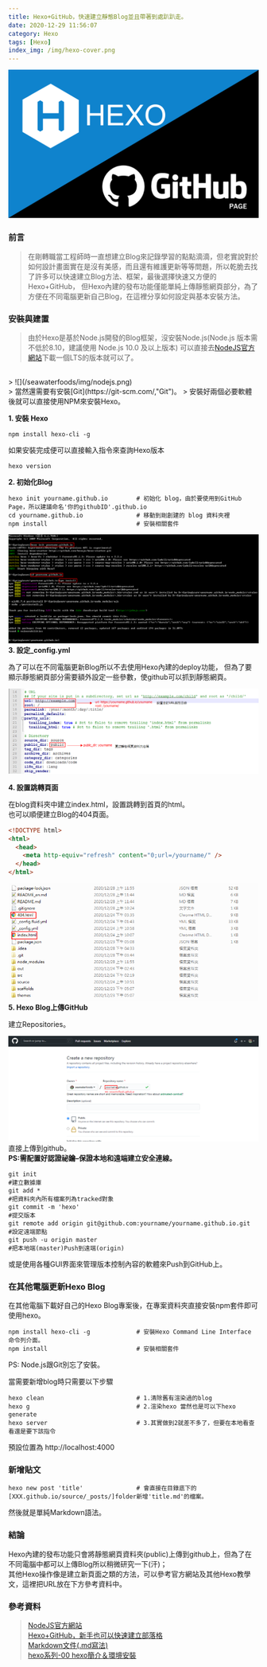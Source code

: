 ```yaml
---
title: Hexo+GitHub，快速建立靜態Blog並且帶著到處趴趴走。
date: 2020-12-29 11:56:07
category: Hexo
tags: [Hexo]
index_img: /img/hexo-cover.png
---
```

![](/seawaterfoods/img/hexo-cover.png)
### 前言
> 在剛轉職當工程師時一直想建立Blog來記錄學習的點點滴滴，但老實說對於如何設計畫面實在是沒有美感，而且還有維護更新等等問題，所以乾脆去找了許多可以快速建立Blog方法、框架，最後選擇快速又方便的Hexo+GitHub，
> 但Hexo內建的發布功能僅能單純上傳靜態網頁部分，為了方便在不同電腦更新自己Blog，在這裡分享如何設定與基本安裝方法。
<!-- more -->
### 安裝與建置
> 由於Hexo是基於Node.js開發的Blog框架，沒安裝Node.js(Node.js 版本需不低於8.10，建議使用 Node.js 10.0 及以上版本)
> 可以直接去[NodeJS官方網站](https://nodejs.org/en/, "NodeJS")下載一個LTS的版本就可以了。
<br/>
> ![](/seawaterfoods/img/nodejs.png)
<br/>
> 當然還需要有安裝[Git](https://git-scm.com/,"Git")。
> 安裝好兩個必要軟體後就可以直接使用NPM來安裝Hexo。

**1. 安裝 Hexo**
```shell
npm install hexo-cli -g
```
如果安裝完成便可以直接輸入指令來查詢Hexo版本
```shell
hexo version
```
**2. 初始化Blog**
```　
hexo init yourname.github.io        # 初始化 blog，由於要使用到GitHub Page，所以建議命名'你的githubID'.github.io
cd yourname.github.io               # 移動到剛創建的 blog 資料夾裡
npm install                         # 安裝相關套件
```
![](/seawaterfoods/img/hexoinit.png)
**3. 設定_config.yml**
<p>
為了可以在不同電腦更新Blog所以不去使用Hexo內建的deploy功能，
但為了要顯示靜態網頁部分需要額外設定一些參數，使github可以抓到靜態網頁。
</p>

![](/seawaterfoods/img/hexo-myconfig.png)

**4. 設置跳轉頁面**
<p>
在blog資料夾中建立index.html，設置跳轉到首頁的html。<br/>
也可以順便建立Blog的404頁面。
</p>

```html
<!DOCTYPE html>
<html>
  <head>
    <meta http-equiv="refresh" content="0;url=/yourname/" />
  </head>
</html>
```
![](/seawaterfoods/img/returnindex.png)
**5. Hexo Blog上傳GitHub**
<p>
建立Repositories。
</p>

![](/seawaterfoods/img/githubpage.png)
<br/>
直接上傳到github。
<br/>
**PS:需配置好認證祕鑰–保證本地和遠端建立安全連線。**

```shell
git init                                                                #建立數據庫
git add *                                                               #把資料夾內所有檔案列為tracked對象
git commit -m 'hexo'                                                    #提交版本
git remote add origin git@github.com:yourname/yourname.github.io.git    #設定遠端節點
git push -u origin master                                               #把本地端(master)Push到遠端(origin)
```
或是使用各種GUI界面來管理版本控制內容的軟體來Push到GitHub上。

### 在其他電腦更新Hexo Blog
<p>
在其他電腦下載好自己的Hexo Blog專案後，在專案資料夾直接安裝npm套件即可使用hexo。
</p>

```shell
npm install hexo-cli -g             # 安裝Hexo Command Line Interface 命令列介面。
npm install                         # 安裝相關套件
```
PS: Node.js跟Git別忘了安裝。

當需要新增blog時只需要以下步驟
```shell
hexo clean                          # 1.清除舊有渲染過的blog
hexo g                              # 2.渲染hexo 當然也是可以下hexo generate
hexo server                         # 3.其實做到2就差不多了，但要在本地看查看還是要下該指令
```
預設位置為 http://localhost:4000

### 新增貼文
```shell
hexo new post 'title'               # 會直接在目錄底下的[XXX.github.io/source/_posts/]folder新增'title.md'的檔案。
```
然後就是單純Markdown語法。

### 結論
<p>
Hexo內建的發布功能只會將靜態網頁資料夾(public)上傳到github上，但為了在不同電腦中都可以上傳Blog所以稍微研究一下(汗)；<br/>
其他Hexo操作像是建立新頁面之類的方法，可以參考官方網站及其他Hexo教學文，這裡把URL放在下方參考資料中。
</p>

### 參考資料
>[NodeJS官方網站](https://nodejs.org/en/ "NodeJS")<br/>
[Hexo+GitHub，新手也可以快速建立部落格](https://blackmaple.me/hexo-tutorial/ "blackmaple")<br/>
[Markdown文件(.md寫法)](https://markdown.tw/#autoescape "Markdown")<br/>
[hexo系列-00 hexo簡介＆環境安裝](https://augustushsu.github.io/2019/12/09/hexo-00/ "augustushsu")
